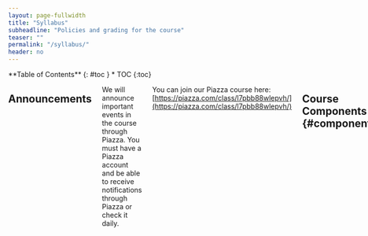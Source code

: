 ```yaml
---
layout: page-fullwidth
title: "Syllabus"
subheadline: "Policies and grading for the course"
teaser: ""
permalink: "/syllabus/"
header: no
---
```


<div class="row">
<div class="medium-4 medium-push-8 columns" markdown="1">
<div class="panel radius" markdown="1">
**Table of Contents**
{: #toc }
*  TOC
{:toc}
</div>
</div><!-- /.medium-4.columns -->

<div class="medium-8 medium-pull-4 columns" markdown="1">

## Announcements

We will announce important events in the course through Piazza. You must have a
Piazza account and be able to receive notifications through Piazza or check it
daily.

You can join our Piazza course here: [https://piazza.com/class/l7pbb88wlepvh/](https://piazza.com/class/l7pbb88wlepvh/)

## Course Components {#components}

There are several components to the course:

- **Lab sessions**
- **Lecture sessions**
- **Weekly quizzes**
- **Lab reports/portfolio posts**
- **Skill demonstrations**

### Labs

The course's lab component is the **main part** of the course, which meets for 2
hours on Wednesdays or Thursdays. In each lab you'll switch between working on
your own, working in pairs, and participating in group discussions about your
approach, lessons learned, programming problems, and so on.

The lab sessions and groups will be led by TAs and tutors, who will note your
participation in these discussions for credit. Note that you must
**participate**, not merely **attend**, for credit.

### Lecture Sessions

Lecture sessions are on Monday and Wednesday. You can only attend the section
(12pm or 1pm) to which you are assigned. Depending how things go after the first
week or two, we might relax this and allow attendance in either section.

In each lecture, we'll have a paper handout (also available electronically). At
the end of lecture you'll have a chance submit your handout to Gradescope. You
can do this by scanning it in the Gradescope app (for iOS and Android) or
through the web interface. To get participation credit for lecture, you have to
submit a handout filled in with reasonable effort. It's fine if answers aren't
right, and some days don't have right answers. It's fine if things aren't
totally complete, and some days we won't finish everything. But it should be
obvious that you followed along and completed the exercises we did in class.

You have to submit all of these to pass the class (we'll have 18-19 in-person
lectures with handouts). If you miss class, you can submit them up until the
start of the next class for no penalty up to 10 times -- we recommend completing
them while watching the podcast. The rest of the times you have to have a
submission during the class period. We'll have TAs on hand as backup to collect
the physical paper/help you scan and submit if you have any issue submitting.

### Weekly Quizzes

Each week there will be an online, untimed, multiple-tries quiz due on
_Wednesday at noon_ (including week 1). The purpose of this quiz is to make sure
everyone has checked in on the concepts we will be using in lab on Wednesday and
Thursday. They are open for late submission until the end of the quarter, but
see grading below for how late submissions correspond to grades.

### Lab Reports/Portfolio Posts

Roughly every _two_ weeks, (weeks 1, 3, 5, 7, 9) you will write a lab report on
work from the previous two weeks, due on Fridays. This will take the form of a
blog post on a personal site you created in the first week.  At the end of the
quarter this means you'll have a personal web site with 5 posts detailing what
you learned.

For each post, our staff will review it and either give full credit or give
feedback; you must respond to the feedback to receive full credit on your post.
We'll post specific final deadlines for this feedback with each assignment. In
general you will get a final score of 2, 1, or 0. The gradeing section below
talks about how this relates to your course grade.

### Skill Demonstrations

Twice during the quarter (week 5 and week 10), we will spend lab doing skill
demonstrations -- this course's version of exams. In the lab, you'll spend 10
minutes 1-on-1 with a staff member doing a short demonstration of using some of
the skills you've learned. You'll be given a problem to practice in advance, and
then in the demo you'll answer some questions about extending and/or modifying
the in-advance task. You can look at the skill demonstrations from previous
offerings for a sense of what tasks we assign (though we may or may not use the
same types in this offering) [[W22 demo
1]](https://ucsd-cse15l-w22.github.io/week/week5/#skill-demonstration-1) [[W22
demo 2]](https://ucsd-cse15l-w22.github.io/week/week9/#skill-demonstration-2)

~~Then, in place of the final exam, you can re-do one or both of these
demonstrations if you missed credit on them to make up the missed credit. The
final exam may not be exactly the same tasks, but will be similar.~~

Due to uncertainty around grading resources, the format of the re-do and of the
second skill demonstration have changed:

- The first skill demonstration will be re-done asynchronously by you
  submitting a video of yourself completing the tasks.
- The second skill demonstration will be completed by video and due by Monday
  of finals week. There will be no opportunity to re-take it; rather, you can
  have a lot of confidence that you succeeded by crafting your video carefully
  to match the task.  You can work on this together in lab in week 10. Details
  of the task will be posted on Monday of week 10.

You do **not** need to plan to attend the scheduled final exam slot for the
course, though we may provide that time as an option for scheduling some of the
re-do skill demonstrations.

## Grading {#grading}

Each component of the course has a minimum achievement level to get an A, B, or
C in the course. You must reach that achievement level in _all_ of the
categories to get an A, B, or C. Pluses and minuses will be given around the
boundaries of these categories at the instructor's discretion.
  
~~To pass the course, you must fully pass both skill demonstrations.~~
  
To pass the course, you must fully pass **one of two** skill demonstrations (either initially or
      with the final make-up)

- **A** achievement:
    - 6 or more lab participation (there are 8 labs that aren't skill demonstrations)
    - All quizzes complete and correct, no more than 3 late
    - All but 3 handouts submitted complete, no more than 10 late
    - All 5 lab reports complete, at least 4 with full credit/feedback addressed
    - Passing score on **both** skill demonstrations (either initially or with the
    final make-up)
- **B** achievement:
    - 5 or more lab participation
    - 9/10 quizzes complete and correct, no more than 5 late
    - All but 5 handouts submitted, any number can be late (up to the next
    lecture)
    - All 5 lab reports complete, at least 2 with full credit/feedback addressed
    - Passing score on **one of two** skill demonstrations (either initially or
      with the final make-up)
- **C** achievement:
    - 4 or more lab participation
    - 7/10 quizzes complete and correct, submitted at any time
    - All 5 lab reports complete, at least 2 with full credit/feedback addressed
    - Over half of handouts submitted, any number can be late
    - Passing score on **one of two** skill demonstrations (either initially
      or with the final make-up)

## Consent to Participate in Educational Research

You can download a copy of the form below
[here](https://docs.google.com/document/d/14HNe2U5-oBXtWgNKqNpTkhPiBjEhnlOKX2DJfBhnOO8/)
if you need a copy to fill out.

<iframe width="100%" height="800px" src="https://docs.google.com/document/d/e/2PACX-1vSssZh6Sb22jt0dKnwc2NHG7wKPCE1Ehi-o2QdJUd9c1MZjY_1AvcIrH-a2tTIcHEROGfGFJhNfJAjW/pub?embedded=true"></iframe>

</div>
